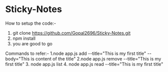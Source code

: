 # Sticky-Notes


How to setup the code:- 
  1. git clone https://github.com/Gopal2696/Sticky-Notes.git
  2. npm install 
  3. you are good to go
  
  
Commands to refer:-
  1.node app.js add --title="This is my first title" --body="This is content of the title"
  2.node app.js remove --title="This is my first title"
  3. node app.js list
  4. node app.js read --title="This is my first title"
  
